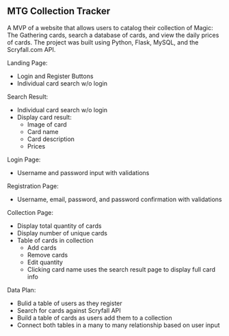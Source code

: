 ## MTG Collection Tracker
A MVP of a website that allows users to catalog their collection of Magic: The Gathering cards, search a database of cards, and view the daily prices of cards. The project was built using Python, Flask, MySQL, and the Scryfall.com API.

Landing Page:
- Login and Register Buttons
- Individual card search w/o login

Search Result:
- Individual card search w/o login
- Display card result:
    - Image of card
    - Card name
    - Card description
    - Prices

Login Page:
- Username and password input with validations

Registration Page:
- Username, email, password, and password confirmation with validations

Collection Page:
- Display total quantity of cards
- Display number of unique cards
- Table of cards in collection
    - Add cards
    - Remove cards
    - Edit quantity
    - Clicking card name uses the search result page to display full card info

Data Plan:
- Bulid a table of users as they register
- Search for cards against Scryfall API
- Build a table of cards as users add them to a collection
- Connect both tables in a many to many relationship based on user input

